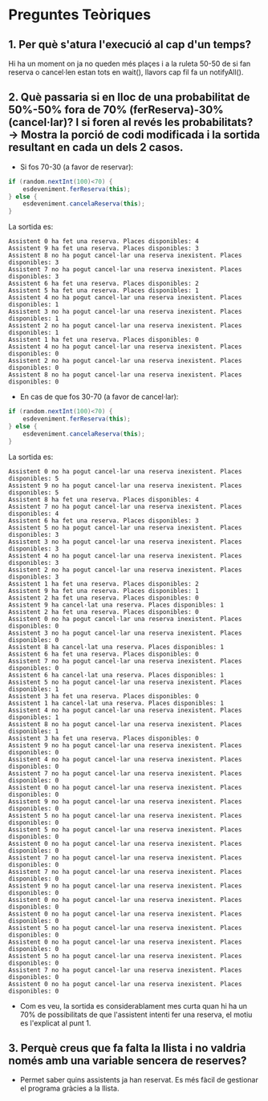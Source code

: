 # Preguntes Teòriques

## 1. Per què s'atura l'execució al cap d'un temps?

Hi ha un moment on ja no queden més plaçes i a la ruleta 50-50 de si fan reserva o cancel·len estan tots en wait(), llavors cap fil fa un notifyAll().

## 2. Què passaria si en lloc de una probabilitat de 50%-50% fora de 70% (ferReserva)-30% (cancel·lar)? I si foren al revés les probabilitats? → Mostra la porció de codi modificada i la sortida resultant en cada un dels 2 casos.

- Si fos 70-30 (a favor de reservar):

````java
if (random.nextInt(100)<70) {
    esdeveniment.ferReserva(this);
} else {
    esdeveniment.cancelaReserva(this);
}
````

La sortida es:

```
Assistent 0 ha fet una reserva. Places disponibles: 4
Assistent 9 ha fet una reserva. Places disponibles: 3
Assistent 8 no ha pogut cancel·lar una reserva inexistent. Places disponibles: 3
Assistent 7 no ha pogut cancel·lar una reserva inexistent. Places disponibles: 3
Assistent 6 ha fet una reserva. Places disponibles: 2
Assistent 5 ha fet una reserva. Places disponibles: 1
Assistent 4 no ha pogut cancel·lar una reserva inexistent. Places disponibles: 1
Assistent 3 no ha pogut cancel·lar una reserva inexistent. Places disponibles: 1
Assistent 2 no ha pogut cancel·lar una reserva inexistent. Places disponibles: 1
Assistent 1 ha fet una reserva. Places disponibles: 0
Assistent 4 no ha pogut cancel·lar una reserva inexistent. Places disponibles: 0
Assistent 2 no ha pogut cancel·lar una reserva inexistent. Places disponibles: 0
Assistent 8 no ha pogut cancel·lar una reserva inexistent. Places disponibles: 0
```


- En cas de que fos 30-70 (a favor de cancel·lar):

````java
if (random.nextInt(100)<70) {
    esdeveniment.ferReserva(this);
} else {
    esdeveniment.cancelaReserva(this);
}
````

La sortida es:

```
Assistent 0 no ha pogut cancel·lar una reserva inexistent. Places disponibles: 5
Assistent 9 no ha pogut cancel·lar una reserva inexistent. Places disponibles: 5
Assistent 8 ha fet una reserva. Places disponibles: 4
Assistent 7 no ha pogut cancel·lar una reserva inexistent. Places disponibles: 4
Assistent 6 ha fet una reserva. Places disponibles: 3
Assistent 5 no ha pogut cancel·lar una reserva inexistent. Places disponibles: 3
Assistent 3 no ha pogut cancel·lar una reserva inexistent. Places disponibles: 3
Assistent 4 no ha pogut cancel·lar una reserva inexistent. Places disponibles: 3
Assistent 2 no ha pogut cancel·lar una reserva inexistent. Places disponibles: 3
Assistent 1 ha fet una reserva. Places disponibles: 2
Assistent 9 ha fet una reserva. Places disponibles: 1
Assistent 2 ha fet una reserva. Places disponibles: 0
Assistent 9 ha cancel·lat una reserva. Places disponibles: 1
Assistent 2 ha fet una reserva. Places disponibles: 0
Assistent 0 no ha pogut cancel·lar una reserva inexistent. Places disponibles: 0
Assistent 3 no ha pogut cancel·lar una reserva inexistent. Places disponibles: 0
Assistent 8 ha cancel·lat una reserva. Places disponibles: 1
Assistent 6 ha fet una reserva. Places disponibles: 0
Assistent 7 no ha pogut cancel·lar una reserva inexistent. Places disponibles: 0
Assistent 6 ha cancel·lat una reserva. Places disponibles: 1
Assistent 5 no ha pogut cancel·lar una reserva inexistent. Places disponibles: 1
Assistent 3 ha fet una reserva. Places disponibles: 0
Assistent 1 ha cancel·lat una reserva. Places disponibles: 1
Assistent 4 no ha pogut cancel·lar una reserva inexistent. Places disponibles: 1
Assistent 8 no ha pogut cancel·lar una reserva inexistent. Places disponibles: 1
Assistent 3 ha fet una reserva. Places disponibles: 0
Assistent 9 no ha pogut cancel·lar una reserva inexistent. Places disponibles: 0
Assistent 4 no ha pogut cancel·lar una reserva inexistent. Places disponibles: 0
Assistent 7 no ha pogut cancel·lar una reserva inexistent. Places disponibles: 0
Assistent 0 no ha pogut cancel·lar una reserva inexistent. Places disponibles: 0
Assistent 9 no ha pogut cancel·lar una reserva inexistent. Places disponibles: 0
Assistent 5 no ha pogut cancel·lar una reserva inexistent. Places disponibles: 0
Assistent 5 no ha pogut cancel·lar una reserva inexistent. Places disponibles: 0
Assistent 0 no ha pogut cancel·lar una reserva inexistent. Places disponibles: 0
Assistent 7 no ha pogut cancel·lar una reserva inexistent. Places disponibles: 0
Assistent 7 no ha pogut cancel·lar una reserva inexistent. Places disponibles: 0
Assistent 9 no ha pogut cancel·lar una reserva inexistent. Places disponibles: 0
Assistent 0 no ha pogut cancel·lar una reserva inexistent. Places disponibles: 0
Assistent 0 no ha pogut cancel·lar una reserva inexistent. Places disponibles: 0
Assistent 5 no ha pogut cancel·lar una reserva inexistent. Places disponibles: 0
Assistent 0 no ha pogut cancel·lar una reserva inexistent. Places disponibles: 0
Assistent 5 no ha pogut cancel·lar una reserva inexistent. Places disponibles: 0
Assistent 7 no ha pogut cancel·lar una reserva inexistent. Places disponibles: 0
Assistent 0 no ha pogut cancel·lar una reserva inexistent. Places disponibles: 0
```


- Com es veu, la sortida es considerablament mes curta quan hi ha un 70% de possibilitats de que l'assistent intenti fer una reserva, el motiu es l'explicat al punt 1.

## 3. Perquè creus que fa falta la llista i no valdria només amb una variable sencera de reserves?

- Permet saber quins assistents ja han reservat. Es més fàcil de gestionar el programa gràcies a la llista.